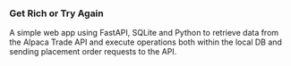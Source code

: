 ### Get Rich or Try Again 

A simple web app using FastAPI, SQLite and Python to retrieve data from the Alpaca Trade API and execute operations both within the local DB and sending placement order requests to the API. 
